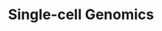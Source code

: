 ---
title: Single-cell Genomics

type: landing

sections:

  - block: hero
    content:
      title: "Single-cell Genomics"
      image:
        filename: single-cell-genomics.png
      text: |
        We develop tools powered by generative AI that capture cell hetergeneity, cell state transition, cell-cell/environment communications/response etc. Current reserach interests lie on identifying/discovering causal effect/structure to analyze time‑course data, lineage tracing, CRISPR and small‑molecule perturbation screens. Our models provide insights into gene regulation mechanisms by modeling cell development, transition, response, aging, etc.

  - block: portfolio
    id: projects
    content:
      title: Related Papers
      subtitle: 
      text:
      filters:
        # Folders to display content from
        folders:
          - publication
        # Only show content with these tags
        tags: ['SCG']
        # Exclude content with these tags
        exclude_tags: []
        # Which Hugo page kinds to show (https://gohugo.io/templates/section-templates/#page-kinds)
        kinds:
          - page
      # Field to sort by, such as Date or Title
      sort_by: 'Date'
      sort_ascending: false
      # Default portfolio filter button
      # 0 corresponds to the first button below and so on
      # For example, 0 will default to showing all content as the first button below shows content with *any* tag
      default_button_index: 0
      # Filter button toolbar (optional).
      # Add or remove as many buttons as you like.
      # To show all content, set `tag` to "*".
      # To filter by a specific tag, set `tag` to an existing tag name.
      # To remove the button toolbar, delete the entire `buttons` block.
      # buttons:
      #   - name: All
      #     tag: '*'
      #   - name: Multiomics Integration
      #     tag: 'MI'

    design:
      # See Page Builder docs for all section customization options.
      # Choose how many columns the section has. Valid values: '1' or '2'.
      columns: '2'
      # Choose a listing view
      view: citation
      # compact,citation
      # For Showcase view, flip alternate rows?
      flip_alt_rows: false
  
---